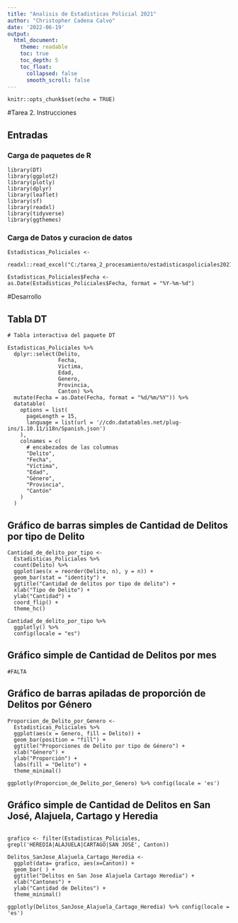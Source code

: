 ```yaml
---
title: "Analisis de Estadisticas Policial 2021"
author: "Christopher Cadena Calvo"
date: '2022-06-19'
output:
  html_document:
    theme: readable    
    toc: true
    toc_depth: 5
    toc_float:
      collapsed: false
      smooth_scroll: false
---
```


```{r setup, include=FALSE}
knitr::opts_chunk$set(echo = TRUE)
```

#Tarea 2. Instrucciones

## Entradas
### Carga de paquetes de R

```{r carga de paquetes, message=FALSE}
library(DT)
library(ggplot2)
library(plotly)
library(dplyr)
library(leaflet)
library(sf)
library(readxl)
library(tidyverse)
library(ggthemes)

```

### Carga de Datos y curacion de datos

```{r, message=FALSE}
Estadisticas_Policiales <- 
  readxl::read_excel("C:/tarea_2_procesamiento/estadisticaspoliciales2021.xls")

Estadisticas_Policiales$Fecha <- as.Date(Estadisticas_Policiales$Fecha, format = "%Y-%m-%d")

```

#Desarrollo
## Tabla DT

```{r, message=FALSE}
# Tabla interactiva del paquete DT

Estadisticas_Policiales %>%
  dplyr::select(Delito,
                Fecha,
                Victima,
                Edad,
                Genero,
                Provincia,
                Canton) %>%
  mutate(Fecha = as.Date(Fecha, format = "%d/%m/%Y")) %>%
  datatable(
    options = list(
      pageLength = 15,
      language = list(url = '//cdn.datatables.net/plug-ins/1.10.11/i18n/Spanish.json')
    ),
    colnames = c(
      # encabezados de las columnas
      "Delito",
      "Fecha",
      "Víctima",
      "Edad",
      "Género",
      "Provincia",
      "Cantón"
    )
  )
```


## Gráfico de barras simples de Cantidad de Delitos por tipo de Delito

```{r}
Cantidad_de_delito_por_tipo <-
  Estadisticas_Policiales %>%
  count(Delito) %>%
  ggplot(aes(x = reorder(Delito, n), y = n)) +
  geom_bar(stat = "identity") +
  ggtitle("Cantidad de delitos por tipo de delito") +
  xlab("Tipo de Delito") +
  ylab("Cantidad") +
  coord_flip() +
  theme_hc()

Cantidad_de_delito_por_tipo %>%
  ggplotly() %>%
  config(locale = "es")
```

## Gráfico simple de Cantidad de Delitos por mes

```{r}
#FALTA
```

## Gráfico de barras apiladas de proporción de Delitos por Género

```{r}
Proporcion_de_Delito_por_Genero <-
  Estadisticas_Policiales %>%
  ggplot(aes(x = Genero, fill = Delito)) +
  geom_bar(position = "fill") +
  ggtitle("Proporciones de Delito por tipo de Género") +
  xlab("Género") +
  ylab("Proporción") +
  labs(fill = "Delito") +
  theme_minimal()

ggplotly(Proporcion_de_Delito_por_Genero) %>% config(locale = 'es')
```

## Gráfico simple de Cantidad de Delitos en San José, Alajuela, Cartago y Heredia 

```{r}

grafico <- filter(Estadisticas_Policiales, grepl('HEREDIA|ALAJUELA|CARTAGO|SAN JOSE', Canton))

Delitos_SanJose_Alajuela_Cartago_Heredia <-
  ggplot(data= grafico, aes(x=Canton)) +
  geom_bar( ) +
  ggtitle("Delitos en San Jose Alajuela Cartago Heredia") +
  xlab("Cantones") +
  ylab("Cantidad de Delitos") +
  theme_minimal()

ggplotly(Delitos_SanJose_Alajuela_Cartago_Heredia) %>% config(locale = 'es')

```
